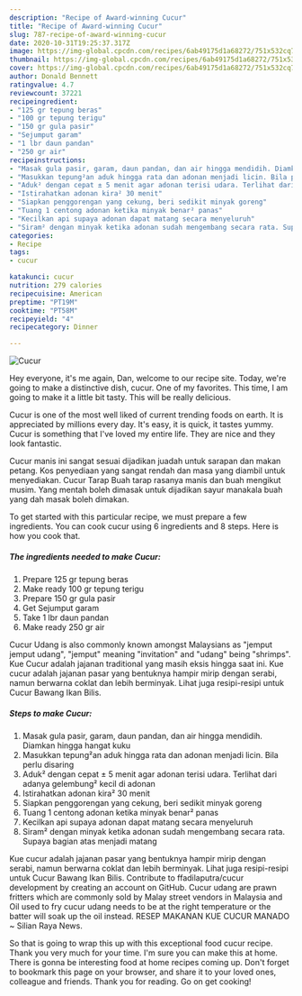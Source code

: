 ```yaml
---
description: "Recipe of Award-winning Cucur"
title: "Recipe of Award-winning Cucur"
slug: 787-recipe-of-award-winning-cucur
date: 2020-10-31T19:25:37.317Z
image: https://img-global.cpcdn.com/recipes/6ab49175d1a68272/751x532cq70/cucur-foto-resep-utama.jpg
thumbnail: https://img-global.cpcdn.com/recipes/6ab49175d1a68272/751x532cq70/cucur-foto-resep-utama.jpg
cover: https://img-global.cpcdn.com/recipes/6ab49175d1a68272/751x532cq70/cucur-foto-resep-utama.jpg
author: Donald Bennett
ratingvalue: 4.7
reviewcount: 37221
recipeingredient:
- "125 gr tepung beras"
- "100 gr tepung terigu"
- "150 gr gula pasir"
- "Sejumput garam"
- "1 lbr daun pandan"
- "250 gr air"
recipeinstructions:
- "Masak gula pasir, garam, daun pandan, dan air hingga mendidih. Diamkan hingga hangat kuku"
- "Masukkan tepung²an aduk hingga rata dan adonan menjadi licin. Bila perlu disaring"
- "Aduk² dengan cepat ± 5 menit agar adonan terisi udara. Terlihat dari adanya gelembung² kecil di adonan"
- "Istirahatkan adonan kira² 30 menit"
- "Siapkan penggorengan yang cekung, beri sedikit minyak goreng"
- "Tuang 1 centong adonan ketika minyak benar² panas"
- "Kecilkan api supaya adonan dapat matang secara menyeluruh"
- "Siram² dengan minyak ketika adonan sudah mengembang secara rata. Supaya bagian atas menjadi matang"
categories:
- Recipe
tags:
- cucur

katakunci: cucur 
nutrition: 279 calories
recipecuisine: American
preptime: "PT19M"
cooktime: "PT58M"
recipeyield: "4"
recipecategory: Dinner

---
```



![Cucur](https://img-global.cpcdn.com/recipes/6ab49175d1a68272/751x532cq70/cucur-foto-resep-utama.jpg)

Hey everyone, it's me again, Dan, welcome to our recipe site. Today, we're going to make a distinctive dish, cucur. One of my favorites. This time, I am going to make it a little bit tasty. This will be really delicious.

Cucur is one of the most well liked of current trending foods on earth. It is appreciated by millions every day. It's easy, it is quick, it tastes yummy. Cucur is something that I've loved my entire life. They are nice and they look fantastic.

Cucur manis ini sangat sesuai dijadikan juadah untuk sarapan dan makan petang. Kos penyediaan yang sangat rendah dan masa yang diambil untuk menyediakan. Cucur Tarap Buah tarap rasanya manis dan buah mengikut musim. Yang mentah boleh dimasak untuk dijadikan sayur manakala buah yang dah masak boleh dimakan.


To get started with this particular recipe, we must prepare a few ingredients. You can cook cucur using 6 ingredients and 8 steps. Here is how you cook that.

<!--inarticleads1-->

##### The ingredients needed to make Cucur:

1. Prepare 125 gr tepung beras
1. Make ready 100 gr tepung terigu
1. Prepare 150 gr gula pasir
1. Get Sejumput garam
1. Take 1 lbr daun pandan
1. Make ready 250 gr air


Cucur Udang is also commonly known amongst Malaysians as &#34;jemput jemput udang&#34;, &#34;jemput&#34; meaning &#34;invitation&#34; and &#34;udang&#34; being &#34;shrimps&#34;. Kue Cucur adalah jajanan traditional yang masih eksis hingga saat ini. Kue cucur adalah jajanan pasar yang bentuknya hampir mirip dengan serabi, namun berwarna coklat dan lebih berminyak. Lihat juga resipi-resipi untuk Cucur Bawang Ikan Bilis. 

<!--inarticleads2-->

##### Steps to make Cucur:

1. Masak gula pasir, garam, daun pandan, dan air hingga mendidih. Diamkan hingga hangat kuku
1. Masukkan tepung²an aduk hingga rata dan adonan menjadi licin. Bila perlu disaring
1. Aduk² dengan cepat ± 5 menit agar adonan terisi udara. Terlihat dari adanya gelembung² kecil di adonan
1. Istirahatkan adonan kira² 30 menit
1. Siapkan penggorengan yang cekung, beri sedikit minyak goreng
1. Tuang 1 centong adonan ketika minyak benar² panas
1. Kecilkan api supaya adonan dapat matang secara menyeluruh
1. Siram² dengan minyak ketika adonan sudah mengembang secara rata. Supaya bagian atas menjadi matang


Kue cucur adalah jajanan pasar yang bentuknya hampir mirip dengan serabi, namun berwarna coklat dan lebih berminyak. Lihat juga resipi-resipi untuk Cucur Bawang Ikan Bilis. Contribute to ffadilaputra/cucur development by creating an account on GitHub. Cucur udang are prawn fritters which are commonly sold by Malay street vendors in Malaysia and Oil used to fry cucur udang needs to be at the right temperature or the batter will soak up the oil instead. RESEP MAKANAN KUE CUCUR MANADO ~ Silian Raya News. 

So that is going to wrap this up with this exceptional food cucur recipe. Thank you very much for your time. I'm sure you can make this at home. There is gonna be interesting food at home recipes coming up. Don't forget to bookmark this page on your browser, and share it to your loved ones, colleague and friends. Thank you for reading. Go on get cooking!
